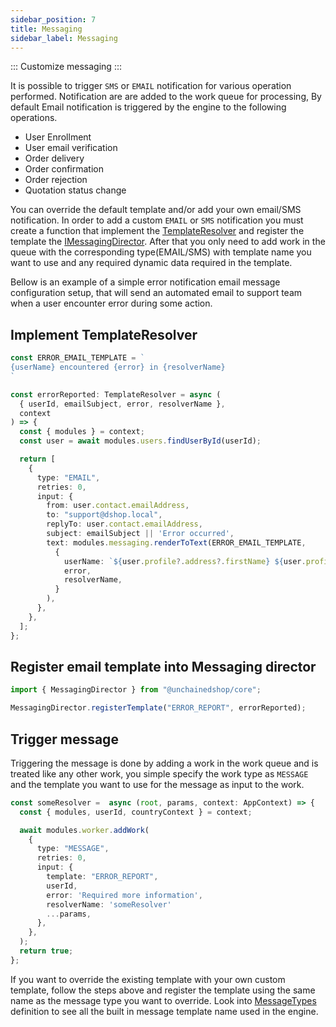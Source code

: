 ```yaml
---
sidebar_position: 7
title: Messaging
sidebar_label: Messaging
---
```


:::
 Customize messaging 
:::

It is possible to trigger `SMS` or `EMAIL` notification for various operation performed. Notification are are added to the work queue for processing, By default Email notification is triggered by the engine to the following operations.
- User Enrollment
- User email verification
- Order delivery
- Order confirmation
- Order rejection
- Quotation status change

You can override the default template and/or add your own email/SMS notification. In order to add a custom `EMAIL` or `SMS` notification you must create a function that implement the [TemplateResolver](https://docs.unchained.shop/types/types/messaging.TemplateResolver.html) and register the template the [IMessagingDirector](https://docs.unchained.shop/types/types/messaging.IMessagingDirector.html). After that you only need to add work in the queue with the corresponding type(EMAIL/SMS) with template name you want to use and any required dynamic data required in the template.

Bellow is an example of a simple error notification email message configuration setup, that will send an automated email to support team when a user encounter error during some action.

## Implement TemplateResolver

```typescript
const ERROR_EMAIL_TEMPLATE = `
{userName} encountered {error} in {resolverName}
`

const errorReported: TemplateResolver = async (
  { userId, emailSubject, error, resolverName },
  context
) => {
  const { modules } = context;
  const user = await modules.users.findUserById(userId);  

  return [
    {
      type: "EMAIL",
      retries: 0,
      input: {
        from: user.contact.emailAddress,
        to: "support@dshop.local",
        replyTo: user.contact.emailAddress,
        subject: emailSubject || 'Error occurred',
        text: modules.messaging.renderToText(ERROR_EMAIL_TEMPLATE,
          {
            userName: `${user.profile?.address?.firstName} ${user.profile?.address?.lastName}`
            error,
            resolverName,
          }
        ),
      },
    },
  ];
};

```

## Register email template into Messaging director


```typescript
import { MessagingDirector } from "@unchainedshop/core";

MessagingDirector.registerTemplate("ERROR_REPORT", errorReported);
```

## Trigger message

Triggering the message is done by adding a work in the work queue and is treated like any other work, you simple specify the work type as `MESSAGE` and the template you want to use for the message as input to the work.

```typescript
const someResolver =  async (root, params, context: AppContext) => {
  const { modules, userId, countryContext } = context;

  await modules.worker.addWork(
    {
      type: "MESSAGE",
      retries: 0,
      input: {
        template: "ERROR_REPORT",
        userId,
        error: 'Required more information',
        resolverName: 'someResolver'
        ...params,
      },
    },
  );
  return true;
};
```

If you want to override the existing template with your own custom template, follow the steps above and register the template using the same name as the message type you want to override. 
Look into [MessageTypes](https://docs.unchained.shop/types/enums/platform.MessageTypes.html) definition to see all the built in message template name used in the engine.